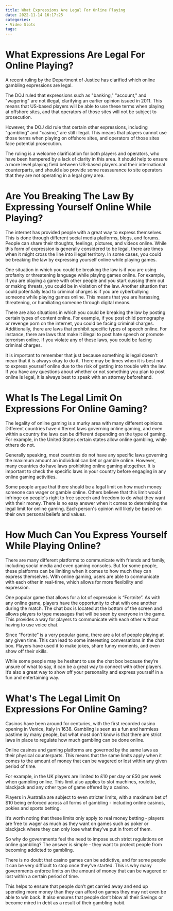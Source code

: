 ```yaml
---
title: What Expressions Are Legal For Online Playing
date: 2022-11-14 16:17:25
categories:
- Video Slots
tags:
---
```



#  What Expressions Are Legal For Online Playing?

A recent ruling by the Department of Justice has clarified which online gambling expressions are legal.

The DOJ ruled that expressions such as "banking," "account," and "wagering" are not illegal, clarifying an earlier opinion issued in 2011. This means that US-based players will be able to use these terms when playing at offshore sites, and that operators of those sites will not be subject to prosecution.

However, the DOJ did rule that certain other expressions, including "gambling" and "casino," are still illegal. This means that players cannot use those terms when playing on offshore sites, and operators of those sites face potential prosecution.

The ruling is a welcome clarification for both players and operators, who have been hampered by a lack of clarity in this area. It should help to ensure a more level playing field between US-based players and their international counterparts, and should also provide some reassurance to site operators that they are not operating in a legal grey area.

#  Are You Breaking The Law By Expressing Yourself Online While Playing?

The internet has provided people with a great way to express themselves. This is done through different social media platforms, blogs, and forums. People can share their thoughts, feelings, pictures, and videos online. While this form of expression is generally considered to be legal, there are times when it might cross the line into illegal territory. In some cases, you could be breaking the law by expressing yourself online while playing games.

One situation in which you could be breaking the law is if you are using profanity or threatening language while playing games online. For example, if you are playing a game with other people and you start cussing them out or making threats, you could be in violation of the law. Another situation that could potentially lead to criminal charges is if you are cyberbullying someone while playing games online. This means that you are harassing, threatening, or humiliating someone through digital means.

There are also situations in which you could be breaking the law by posting certain types of content online. For example, if you post child pornography or revenge porn on the internet, you could be facing criminal charges. Additionally, there are laws that prohibit specific types of speech online. For instance, there are laws that make it illegal to post hate speech or promote terrorism online. If you violate any of these laws, you could be facing criminal charges.

It is important to remember that just because something is legal doesn’t mean that it is always okay to do it. There may be times when it is best not to express yourself online due to the risk of getting into trouble with the law. If you have any questions about whether or not something you plan to post online is legal, it is always best to speak with an attorney beforehand.

#  What Is The Legal Limit On Expressions For Online Gaming?

The legality of online gaming is a murky area with many different opinions. Different countries have different laws governing online gaming, and even within a country the laws can be different depending on the type of gaming. For example, in the United States certain states allow online gambling, while others do not.

Generally speaking, most countries do not have any specific laws governing the maximum amount an individual can bet or gamble online. However, many countries do have laws prohibiting online gaming altogether. It is important to check the specific laws in your country before engaging in any online gaming activities.

Some people argue that there should be a legal limit on how much money someone can wager or gamble online. Others believe that this limit would infringe on people's right to free speech and freedom to do what they want with their money. There is no easy answer when it comes to determining the legal limit for online gaming. Each person's opinion will likely be based on their own personal beliefs and values.

#  How Much Can You Express Yourself While Playing Online?

There are many different platforms to communicate with friends and family, including social media and even gaming consoles. But for some people, these platforms can be limiting when it comes to how much they can express themselves. With online gaming, users are able to communicate with each other in real-time, which allows for more flexibility and expression.

One popular game that allows for a lot of expression is “Fortnite”. As with any online game, players have the opportunity to chat with one another during the match. The chat box is located at the bottom of the screen and allows players to type messages that will be seen by everyone in the game. This provides a way for players to communicate with each other without having to use voice chat.

Since “Fortnite” is a very popular game, there are a lot of people playing at any given time. This can lead to some interesting conversations in the chat box. Players have used it to make jokes, share funny moments, and even show off their skills.

While some people may be hesitant to use the chat box because they’re unsure of what to say, it can be a great way to connect with other players. It’s also a great way to show off your personality and express yourself in a fun and entertaining way.

#  What's The Legal Limit On Expressions For Online Gaming?

Casinos have been around for centuries, with the first recorded casino opening in Venice, Italy in 1638. Gambling is seen as a fun and harmless pastime by many people, but what most don’t know is that there are strict laws in place to regulate how much gambling can be done online.

Online casinos and gaming platforms are governed by the same laws as their physical counterparts. This means that the same limits apply when it comes to the amount of money that can be wagered or lost within any given period of time.

For example, in the UK players are limited to £10 per day or £50 per week when gambling online. This limit also applies to slot machines, roulette, blackjack and any other type of game offered by a casino.

Players in Australia are subject to even stricter limits, with a maximum bet of $10 being enforced across all forms of gambling - including online casinos, pokies and sports betting.

It’s worth noting that these limits only apply to real money betting - players are free to wager as much as they want on games such as poker or blackjack where they can only lose what they’ve put in front of them.

So why do governments feel the need to impose such strict regulations on online gambling? The answer is simple - they want to protect people from becoming addicted to gambling.

There is no doubt that casino games can be addictive, and for some people it can be very difficult to stop once they’ve started. This is why many governments enforce limits on the amount of money that can be wagered or lost within a certain period of time.

This helps to ensure that people don’t get carried away and end up spending more money than they can afford on games they may not even be able to win back. It also ensures that people don’t blow all their Savings or become mired in debt as a result of their gambling habit.